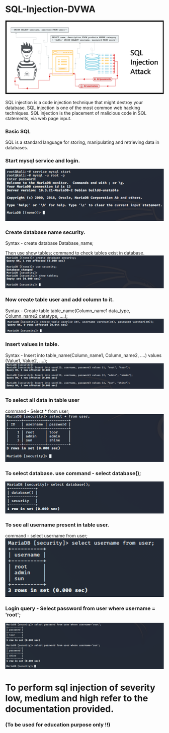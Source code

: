 # SQL-Injection-DVWA
![](sQL-.png)

SQL injection is a code injection technique that might destroy your database. SQL injection is one of the most common web hacking techniques. SQL injection is the placement of malicious code in SQL statements, via web page input.

### Basic SQL
SQL is a standard language for storing, manipulating and retrieving data in databases.

### Start mysql service and login.
![](start%20mysql%20service.png)
### Create database name security.
Syntax - create database Database_name;<br>

Then use show tables; command to check tables exist in database.<br>
![](show%20tables.png)

### Now create table user and add column to it.
Syntax - Create table table_name(Column_name1 data_type, Column_name2 datatype, ....);
![](create%20table%20user.png)

### Insert values in table.
Syntax - Insert into table_name(Column_name1, Column_name2, ....) values (Value1, Value2, ....);
![](insert%20values%20in%20table.png)

### To select all data in table user
command - Select * from user;
![](select%20date%20from%20table%20user.png)

### To select database. use command - select database();
![](select%20database.png)

### To see all username present in table user.
command - select username from user;<br>
![](see%20usernames%20present.png)<br>

### Login query - Select password from user where username = 'root';
![](login%20query.png)


# To perform sql injection of severity low, medium and high refer to the documentation provided.
### (To be used for education purpose only !!)

